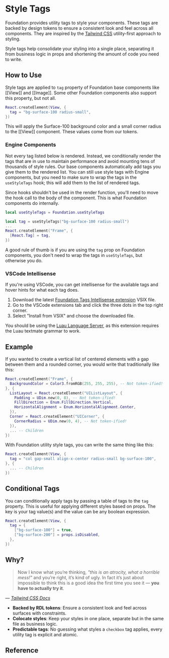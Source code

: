 # Style Tags

Foundation provides utility tags to style your components. These tags are backed by design tokens to ensure a consistent look and feel across all components. They are inspired by the [Tailwind CSS](https://tailwindcss.com/) utility-first approach to styling.

Style tags help consolidate your styling into a single place, separating it from business logic in props and shortening the amount of code you need to write.

## How to Use

Style tags are applied to `tag` property of Foundation base components like [[View]] and [[Image]]. Some other Foundation components also support this property, but not all.

```lua
React.createElement(View, {
  tag = "bg-surface-100 radius-small",
})
```

This will apply the Surface-100 background color and a small corner radius to the [[View]] component. These values come from our tokens.

### Engine Components

Not every tag listed below is rendered. Instead, we conditionally render the tags that are in use to maintain performance and avoid mounting tens of thousands of style rules. Our base components automatically add tags you give them to the rendered list. You can still use style tags with Engine components, but you need to make sure to wrap the tags in the `useStyleTags` hook; this will add them to the list of rendered tags.

Since hooks shouldn't be used in the render function, you'll need to move the hook call to the body of the component. This is what Foundation components do internally.

```lua hl_lines="3 6"
local useStyleTags = Foundation.useStyleTags

local tag = useStyleTags("bg-surface-100 radius-small")
...
React.createElement("Frame", {
  [React.Tag] = tag,
})
```

A good rule of thumb is if you are using the `tag` prop on Foundation components, you don't need to wrap the tags in `useStyleTags`, but otherwise you do.

### VSCode Intellisense

If you're using VSCode, you can get intellisense for the available tags and hover hints for what each tag does.

1. Download the latest [Foundation Tags Intellisense extension](https://github.com/Roblox/foundation-tags-intellisense/releases) VSIX file.
2. Go to the VSCode extensions tab and click the three dots in the top right corner.
3. Select "Install from VSIX" and choose the downloaded file.

You should be using the [Luau Language Server](https://marketplace.visualstudio.com/items?itemName=JohnnyMorganz.luau-lsp), as this extension requires the Luau textmate grammar to work.

## Example

If you wanted to create a vertical list of centered elements with a gap between them and a rounded corner, you would write that traditionally like this:

```lua
React.createElement("Frame", {
  BackgroundColor = Color3.fromRGB(255, 255, 255), -- Not token-ified!
}, {
  ListLayout = React.createElement("UIListLayout", {
    Padding = UDim.new(0, 8), -- Not token-ified!
    FillDirection = Enum.FillDirection.Vertical,
    HorizontalAlignment = Enum.HorizontalAlignment.Center,
  }),
  Corner = React.createElement("UICorner", {
    CornerRadius = UDim.new(0, 4), -- Not token-ified!
  }),
  ... -- Children
})
```
With Foundation utility style tags, you can write the same thing like this:

```lua
React.createElement(View, {
  tag = "col gap-small align-x-center radius-small bg-surface-100",
}, {
  ... -- Children
})
```

## Conditional Tags

You can conditionally apply tags by passing a table of tags to the `tag` property. This is useful for applying different styles based on props. The key is your tag value(s) and the value can be any boolean expression.

```lua
React.createElement(View, {
  tag = {
    ["bg-surface-100"] = true,
    ["bg-surface-200"] = props.isDisabled,
  },
})
```

## Why?

> Now I know what you’re thinking, *"this is an atrocity, what a horrible mess!"* and you’re right, it’s kind of ugly. In fact it’s just about impossible to think this is a good idea the first time you see it — **you have to actually try it**.

— *[Tailwind CSS Docs](https://tailwindcss.com/docs/utility-first)*

- **Backed by RDL tokens**: Ensure a consistent look and feel across surfaces with constraints.
- **Colocate styles**: Keep your styles in one place, separate but in the same file as business logic.
- **Predictable tags**: No guessing what styles a `checkbox` tag applies, every utility tag is explicit and atomic.

<style>
table {
	max-height: 500px;
	overflow-y: auto;
}

table td:first-child {
	white-space: nowrap;
}
</style>

## Reference
